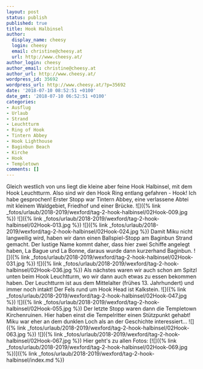```yaml
---
layout: post
status: publish
published: true
title: Hook Halbinsel
author:
  display_name: cheesy
  login: cheesy
  email: christine@cheesy.at
  url: http://www.cheesy.at/
author_login: cheesy
author_email: christine@cheesy.at
author_url: http://www.cheesy.at/
wordpress_id: 35692
wordpress_url: http://www.cheesy.at/?p=35692
date: '2018-07-10 08:52:51 +0100'
date_gmt: '2018-07-10 06:52:51 +0100'
categories:
- Ausflug
- Urlaub
- Strand
- Leuchtturm
- Ring of Hook
- Tintern Abbey
- Hook Lighthouse
- Baginbun Beach
- Kirche
- Hook
- Templetown
comments: []
---
```

Gleich westlich von uns liegt die kleine aber feine Hook Halbinsel, mit dem Hook Leuchtturm. Also sind wir den Hook Ring entlang gefahren - Hook! Ich habe gesprochen!
Erster Stopp war Tintern Abbey, eine verlassene Abtei mit kleinem Waldgebiet, Friedhof und einer Brücke.
![]({% link _fotos/urlaub/2018-2019/wexford/tag-2-hook-halbinsel/02Hook-009.jpg %})
![]({% link _fotos/urlaub/2018-2019/wexford/tag-2-hook-halbinsel/02Hook-013.jpg %})
![]({% link _fotos/urlaub/2018-2019/wexford/tag-2-hook-halbinsel/02Hook-024.jpg %})
Damit Miku nicht langweilig wird, haben wir dann einen Ballspiel-Stopp am Baginbun Strand gemacht. Der lustige Name kommt daher, dass hier zwei Schiffe angelegt haben, La Bague und La Bonne, daraus wurde dann kurzerhand Baginbun.
![]({% link _fotos/urlaub/2018-2019/wexford/tag-2-hook-halbinsel/02Hook-031.jpg %})
![]({% link _fotos/urlaub/2018-2019/wexford/tag-2-hook-halbinsel/02Hook-036.jpg %})
Als nächstes waren wir auch schon am Spitzl unten beim Hook Leuchtturm, wo wir dann auch etwas zu essen bekommen haben. Der Leuchtturm ist aus dem Mittelalter (frühes 13. Jahrhundert) und immer noch intakt! Der Fels rund um Hook Head ist Kalkstein.
![]({% link _fotos/urlaub/2018-2019/wexford/tag-2-hook-halbinsel/02Hook-047.jpg %})
![]({% link _fotos/urlaub/2018-2019/wexford/tag-2-hook-halbinsel/02Hook-055.jpg %})
Der letzte Stopp waren dann die Templetown Kirchenruinen. Hier haben einst die Tempelritter einen Stützpunkt gehabt! Miku war eher an dem dunklen Loch als an der Geschichte interessiert...
![]({% link _fotos/urlaub/2018-2019/wexford/tag-2-hook-halbinsel/02Hook-063.jpg %})
![]({% link _fotos/urlaub/2018-2019/wexford/tag-2-hook-halbinsel/02Hook-067.jpg %})
Hier geht's zu allen Fotos:
[![]({% link _fotos/urlaub/2018-2019/wexford/tag-2-hook-halbinsel/02Hook-069.jpg %})]({% link _fotos/urlaub/2018-2019/wexford/tag-2-hook-halbinsel/index.md %})
